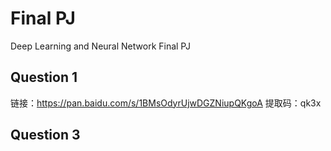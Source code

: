 # Final PJ
Deep Learning and Neural Network Final PJ
## Question 1
链接：https://pan.baidu.com/s/1BMsOdyrUjwDGZNiupQKgoA 
提取码：qk3x 
## Question 3
